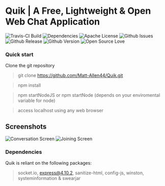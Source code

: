 # Quik | A Free, Lightweight & Open Web Chat Application

![Travis-CI Build](https://api.travis-ci.org/Matt-Allen44/Quik.svg)
![Dependencies](https://david-dm.org/matt-allen44/quik.svg)
![Apache License](https://img.shields.io/github/license/matt-allen44/quik.svg)
![Github Issues](https://img.shields.io/github/issues/matt-allen44/quik.svg)
![Github Release](https://img.shields.io/github/release/matt-allen44/quik.svg)
![Github Version](https://img.shields.io/github/tag/matt-allen44/quik.svg)
![Open Source Love](https://badges.frapsoft.com/os/v1/open-source.svg?v=103)

### Quick start
Clone the git repository
> git clone https://github.com/Matt-Allen44/Quik.git

> npm install

> npm startNodeJS or npm startNode  (depends on your enviromental variable for node)

> access localhost using any web browser

## Screenshots
![Conversation Screen](http://i.imgur.com/O6pkX6U.png)
![Joining Screen](http://i.imgur.com/oKBWSZ5.png)


### Dependencies    
Quik is reliant on the following packages:
> socket.io, express@4.10.2, sanitize-html, config-js, winston, systeminformation  & swearjar
